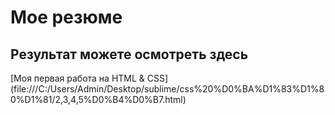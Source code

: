 # Мое резюме

## Результат можете осмотреть здесь 

[Моя первая работа на HTML & CSS] (file:///C:/Users/Admin/Desktop/sublime/css%20%D0%BA%D1%83%D1%80%D1%81/2,3,4,5%D0%B4%D0%B7.html)
